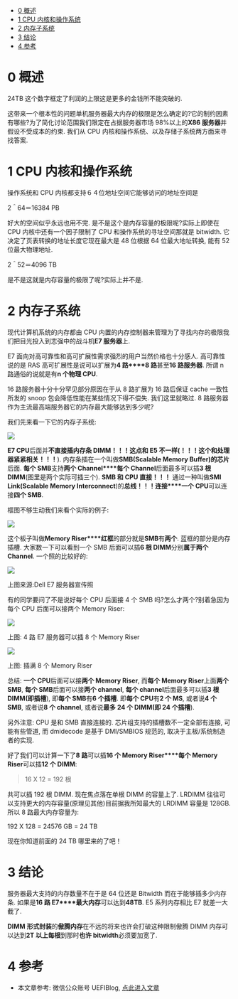 
<!-- @import "[TOC]" {cmd="toc" depthFrom=1 depthTo=6 orderedList=false} -->

<!-- code_chunk_output -->

- [0 概述](#0-概述)
- [1 CPU 内核和操作系统](#1-cpu-内核和操作系统)
- [2 内存子系统](#2-内存子系统)
- [3 结论](#3-结论)
- [4 参考](#4-参考)

<!-- /code_chunk_output -->

# 0 概述

24TB 这个数字框定了利润的上限这是更多的金钱所不能突破的.

这带来一个根本性的问题单机服务器最大内存的极限是怎么确定的?它的制约因素有哪些?为了简化讨论范围我们限定在占据服务器市场 98%以上的**X86 服务器**并假设不受成本的约束. 我们从 CPU 内核和操作系统、以及存储子系统两方面来寻找答案.

# 1 CPU 内核和操作系统

操作系统和 CPU 内核都支持６４位地址空间它能够访问的地址空间是

2＾64＝16384 PB

好大的空间似乎永远也用不完. 是不是这个是内存容量的极限呢?实际上即使在 CPU 内核中还有一个因子限制了 CPU 和操作系统的寻址空间那就是 bitwidth. 它决定了页表转换的地址长度它现在最大是 48 位根据 64 位最大地址转换, 能有 52 位最大物理地址.

2＾52＝4096 TB

是不是这就是内存容量的极限了呢?实际上并不是.

# 2 内存子系统

现代计算机系统的内存都由 CPU 内置的内存控制器来管理为了寻找内存的极限我们把目光投入到志强中的战斗机**E7 服务器**上.

E7 面向对高可靠性和高可扩展性需求强烈的用户当然价格也十分感人. 高可靠性说的是 RAS 高可扩展性是说可以扩展为**4 路****8 路**甚至**16 路服务器**. 所谓 n 路通俗的说就是有**n 个物理 CPU**.

16 路服务器十分十分罕见部分原因在于从 8 路扩展为 16 路后保证 cache 一致性所发的 snoop 包会降低性能在某些情况下得不偿失. 我们这里就略过. 8 路服务器作为主流最高端服务器它的内存最大能够达到多少呢?

我们先来看一下它的内存子系统:

![](./images/2019-04-18-22-31-01.png)

**E7 CPU**后面并**不直接插内存条 DIMM！！！**这点**和 E5 不一样(！！！这个和处理器紧紧相关！！！**). 内存条插在一个叫做**SMB(Scalable Memory Buffer)的芯片**后面. **每个 SMB**支持**两个 Channel****每个 Channel**后面最多可以插**3 根 DIMM**(图里是两个实际可插三个). **SMB 和 CPU 直接！！！** 通过一种叫做**SMI Link(Scalable Memory Interconnect**)的**总线！！！连接****一个 CPU**可以连接**四个 SMB**.

框图不够生动我们来看个实际的例子:

![](./images/2019-04-18-22-33-57.png)

这个板子叫做**Memory Riser****红框**的部分就是**SMB**有**两个**. 蓝框的部分是内存插槽. 大家数一下可以看到一个 SMB 后面可以插**6 根 DIMM**分别**属于两个 Channel**. 一个照的比较好的:

![](./images/2019-04-18-22-35-06.png)

上图来源:Dell E7 服务器宣传照

有的同学要问了不是说好每个 CPU 后面接 4 个 SMB 吗?怎么才两个?别着急因为每个 CPU 后面可以接两个 Memory Riser:

![](./images/2019-04-18-22-36-00.png)

上图: 4 路 E7 服务器可以插 8 个 Memory Riser

![](./images/2019-04-18-22-36-30.png)

上图: 插满 8 个 Memory Riser

总结: **一个 CPU**后面可以接**两个 Memory Riser**, 而**每个 Memory Riser**上面**两个 SMB**, **每个 SMB**后面可以接**两个 channel**, **每个 channel**后面最多可以插**3 根 DIMM(即插槽**), 即**每个 SMB**有**6 个插槽**. 即**每个 CPU**有**2 个 MS**, 或者说**4 个 SMB**, 或者说**8 个 channel**, 或者说**最多 24 个 DIMM(即 24 个插槽**).

另外注意: CPU 是和 SMB 直接连接的. 芯片组支持的插槽数不一定全部有连接, 可能有些管道, 而 dmidecode 是基于 DMI/SMBIOS 规范的, 取决于主板/系统制造者的实现.

好了我们可以计算一下了**8 路**可以插**16 个 Memory Riser****每个 Memory Riser**可以插**12 个 DIMM**:

>16 X 12 = 192 根

共可以插 192 根 DIMM. 现在焦点落在单根 DIMM 的容量上了. LRDIMM 往往可以支持更大的内存容量(原理见其他)目前据我所知最大的 LRDIMM 容量是 128GB. 所以 8 路最大内存容量为:

192 X 128 = 24576 GB = 24 TB

现在你知道前面的 24 TB 哪里来的了吧！

# 3 结论

服务器最大支持的内存数量不在于是 64 位还是 Bitwidth 而在于能够插多少内存条. 如果是**16 路 E7****最大内存**可以达到**48TB**. E5 系列内存相比 E7 就差一大截了.

**DIMM 形式封装**的**傲腾内存**在不远的将来也许会打破这种限制傲腾 DIMM 内存可以达到**2T 以上每根**到那时**也许 bitwidth**必须要加宽了.

# 4 参考

- 本文章参考: 微信公众账号 UEFIBlog, [点此进入文章](https://mp.weixin.qq.com/s?__biz=MzI2NDYwMDAxOQ==&mid=2247484239&idx=1&sn=7de79a00bcfcb0732b27d946e0c78258&chksm=eaab63f3dddceae5dacdd78547b5ee1a9ea43d217c7aec3a117d51ff5d59155422564251c1cb&mpshare=1&scene=1&srcid=#rd)
